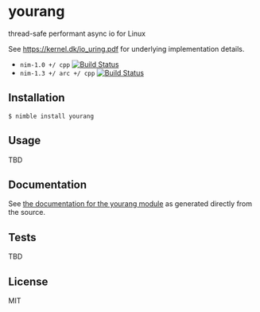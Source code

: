# yourang
thread-safe performant async io for Linux

See https://kernel.dk/io_uring.pdf for underlying implementation details.

- `nim-1.0 +/ cpp` [![Build Status](https://travis-ci.org/disruptek/yourang.svg?branch=master)](https://travis-ci.org/disruptek/yourang)
- `nim-1.3 +/ arc +/ cpp` [![Build Status](https://travis-ci.org/disruptek/yourang.svg?branch=devel)](https://travis-ci.org/disruptek/yourang)

## Installation
```
$ nimble install yourang
```

## Usage
TBD

## Documentation
See [the documentation for the yourang module](https://disruptek.github.io/yourang/yourang.html) as generated directly from the source.

## Tests
TBD

## License
MIT
